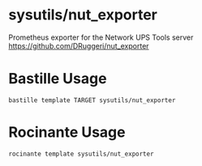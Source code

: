 # sysutils/nut_exporter
Prometheus exporter for the Network UPS Tools server
https://github.com/DRuggeri/nut_exporter

# Bastille Usage
```shell
bastille template TARGET sysutils/nut_exporter
```

# Rocinante Usage
```shell
rocinante template sysutils/nut_exporter
```
